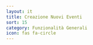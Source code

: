 ```yaml
---
layout: it
title: Creazione Nuovi Eventi
sort: 15
category: Funzionalità Generali
icon: fas fa-circle
---
```

<p class="message">
    
</p>

